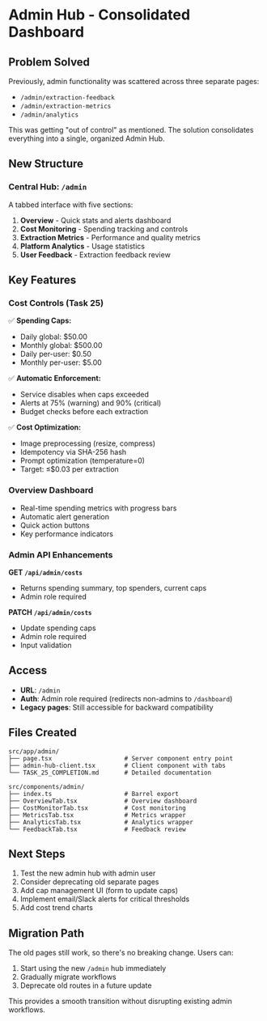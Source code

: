# Admin Hub - Consolidated Dashboard

## Problem Solved

Previously, admin functionality was scattered across three separate pages:
- `/admin/extraction-feedback`
- `/admin/extraction-metrics`
- `/admin/analytics`

This was getting "out of control" as mentioned. The solution consolidates everything into a single, organized Admin Hub.

## New Structure

### Central Hub: `/admin`

A tabbed interface with five sections:

1. **Overview** - Quick stats and alerts dashboard
2. **Cost Monitoring** - Spending tracking and controls
3. **Extraction Metrics** - Performance and quality metrics
4. **Platform Analytics** - Usage statistics
5. **User Feedback** - Extraction feedback review

## Key Features

### Cost Controls (Task 25)

✅ **Spending Caps:**
- Daily global: $50.00
- Monthly global: $500.00
- Daily per-user: $0.50
- Monthly per-user: $5.00

✅ **Automatic Enforcement:**
- Service disables when caps exceeded
- Alerts at 75% (warning) and 90% (critical)
- Budget checks before each extraction

✅ **Cost Optimization:**
- Image preprocessing (resize, compress)
- Idempotency via SHA-256 hash
- Prompt optimization (temperature=0)
- Target: ≤$0.03 per extraction

### Overview Dashboard

- Real-time spending metrics with progress bars
- Automatic alert generation
- Quick action buttons
- Key performance indicators

### Admin API Enhancements

**GET `/api/admin/costs`**
- Returns spending summary, top spenders, current caps
- Admin role required

**PATCH `/api/admin/costs`**
- Update spending caps
- Admin role required
- Input validation

## Access

- **URL**: `/admin`
- **Auth**: Admin role required (redirects non-admins to `/dashboard`)
- **Legacy pages**: Still accessible for backward compatibility

## Files Created

```
src/app/admin/
├── page.tsx                    # Server component entry point
├── admin-hub-client.tsx        # Client component with tabs
└── TASK_25_COMPLETION.md       # Detailed documentation

src/components/admin/
├── index.ts                    # Barrel export
├── OverviewTab.tsx             # Overview dashboard
├── CostMonitorTab.tsx          # Cost monitoring
├── MetricsTab.tsx              # Metrics wrapper
├── AnalyticsTab.tsx            # Analytics wrapper
└── FeedbackTab.tsx             # Feedback review
```

## Next Steps

1. Test the new admin hub with admin user
2. Consider deprecating old separate pages
3. Add cap management UI (form to update caps)
4. Implement email/Slack alerts for critical thresholds
5. Add cost trend charts

## Migration Path

The old pages still work, so there's no breaking change. Users can:
1. Start using the new `/admin` hub immediately
2. Gradually migrate workflows
3. Deprecate old routes in a future update

This provides a smooth transition without disrupting existing admin workflows.
